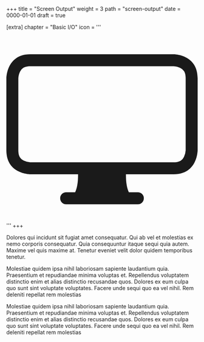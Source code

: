 +++
title = "Screen Output"
weight = 3
path = "screen-output"
date = 0000-01-01
draft = true

[extra]
chapter = "Basic I/O"
icon = '''<svg xmlns="http://www.w3.org/2000/svg" fill="currentColor" class="bi bi-display" viewBox="0 0 16 16">
  <path d="M0 4s0-2 2-2h12s2 0 2 2v6s0 2-2 2h-4c0 .667.083 1.167.25 1.5H11a.5.5 0 0 1 0 1H5a.5.5 0 0 1 0-1h.75c.167-.333.25-.833.25-1.5H2s-2 0-2-2V4zm1.398-.855a.758.758 0 0 0-.254.302A1.46 1.46 0 0 0 1 4.01V10c0 .325.078.502.145.602.07.105.17.188.302.254a1.464 1.464 0 0 0 .538.143L2.01 11H14c.325 0 .502-.078.602-.145a.758.758 0 0 0 .254-.302 1.464 1.464 0 0 0 .143-.538L15 9.99V4c0-.325-.078-.502-.145-.602a.757.757 0 0 0-.302-.254A1.46 1.46 0 0 0 13.99 3H2c-.325 0-.502.078-.602.145z"/>
</svg>'''
+++

Dolores qui incidunt sit fugiat amet consequatur. Qui ab vel et molestias ex nemo corporis consequatur. Quia consequuntur itaque sequi quia autem. Maxime vel quis maxime at. Tenetur eveniet velit dolor quidem temporibus tenetur.

<!-- more -->

Molestiae quidem ipsa nihil laboriosam sapiente laudantium quia. Praesentium et repudiandae minima voluptas et. Repellendus voluptatem distinctio enim et alias distinctio recusandae quos. Dolores ex eum culpa quo sunt sint voluptate voluptates. Facere unde sequi quo ea vel nihil. Rem deleniti repellat rem molestias

<!-- toc -->
Molestiae quidem ipsa nihil laboriosam sapiente laudantium quia. Praesentium et repudiandae minima voluptas et. Repellendus voluptatem distinctio enim et alias distinctio recusandae quos. Dolores ex eum culpa quo sunt sint voluptate voluptates. Facere unde sequi quo ea vel nihil. Rem deleniti repellat rem molestias
